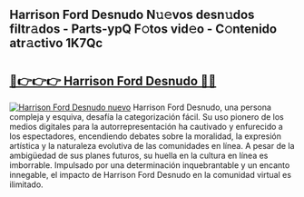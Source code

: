## Harrison Ford Desnudo N𝚞𝚎vos desn𝚞dos filtr𝚊dos - Parts-ypQ F𝚘tos vid𝚎o - C𝚘ntenido atr𝚊ctivo 1K7Qc

# <h2><a href="http://mbag5g.tromn.icu/?c=Harrison+Ford+Desnudo">🔗👉👉👉 Harrison Ford Desnudo 🔗🔗</a></h2>

[![Harrison Ford Desnudo nuevo](https://i.imgur.com/pEAQMta.gif)](http://mbag5g.tromn.icu/?c=Harrison+Ford+Desnudo)
Harrison Ford Desnudo, una persona compleja y esquiva, desafía la categorización fácil. Su uso pionero de los medios digitales para la autorrepresentación ha cautivado y enfurecido a los espectadores, encendiendo debates sobre la moralidad, la expresión artística y la naturaleza evolutiva de las comunidades en línea. A pesar de la ambigüedad de sus planes futuros, su huella en la cultura en línea es imborrable. Impulsado por una determinación inquebrantable y un encanto innegable, el impacto de Harrison Ford Desnudo en la comunidad virtual es ilimitado.
